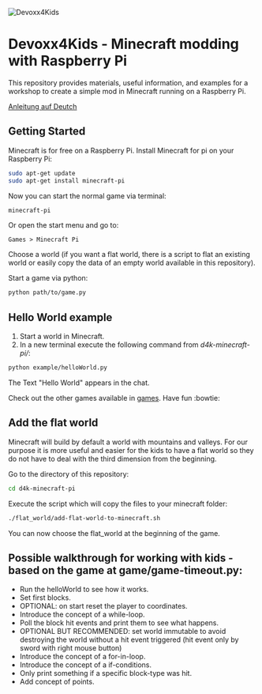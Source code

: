 ![Devoxx4Kids](http://www.devoxx4kids.de/wp-content/uploads/2015/07/cropped-header_hp.jpg)

# Devoxx4Kids - Minecraft modding with Raspberry Pi
This repository provides materials, useful information, and examples for a workshop to create a simple mod in
Minecraft running on a Raspberry Pi.


[Anleitung auf Deutch](README_DE.md)


## Getting Started
Minecraft is for free on a Raspberry Pi.
Install Minecraft for pi on your Raspberry Pi:
```sh
sudo apt-get update
sudo apt-get install minecraft-pi
```
Now you can start the normal game via terminal:
```sh
minecraft-pi
```
Or open the start menu and go to:
```
Games > Minecraft Pi
```
Choose a world (if you want a flat world, there is a script to flat an existing world or easily copy the data
of an empty world available in this repository).

Start a game via python:
```sh
python path/to/game.py
```

## Hello World example

1. Start a world in Minecraft.
2. In a new terminal execute the following command from _d4k-minecraft-pi/_:
```sh
python example/helloWorld.py
```
The Text "Hello World" appears in the chat.

Check out the other games available in [games](games). Have fun :bowtie:


## Add the flat world

Minecraft will build by default a world with mountains and valleys.
For our purpose it is more useful and easier for the kids to have a flat world so they do not have to deal
with the third dimension from the beginning.

Go to the directory of this repository:
```sh
cd d4k-minecraft-pi
```
Execute the script which will copy the files to your minecraft folder:
```sh
./flat_world/add-flat-world-to-minecraft.sh
```
You can now choose the flat_world at the beginning of the game.

## Possible walkthrough for working with kids - based on the game at game/game-timeout.py:
* Run the helloWorld to see how it works.
* Set first blocks.
* OPTIONAL: on start reset the player to coordinates.
* Introduce the concept of a while-loop.
* Poll the block hit events and print them to see what happens.
* OPTIONAL BUT RECOMMENDED: set world immutable to avoid destroying the world without a hit event triggered
(hit event only by sword with right mouse button)
* Introduce the concept of a for-in-loop.
* Introduce the concept of a if-conditions.
* Only print something if a specific block-type was hit.
* Add concept of points.
